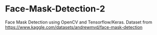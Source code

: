 # Face-Mask-Detection-2
Face Mask Detection using OpenCV and Tensorflow/Keras. Dataset from https://www.kaggle.com/datasets/andrewmvd/face-mask-detection

